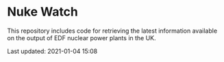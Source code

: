 # Nuke Watch

This repository includes code for retrieving the latest information available on the output of EDF nuclear power plants in the UK.

Last updated: 2021-01-04 15:08